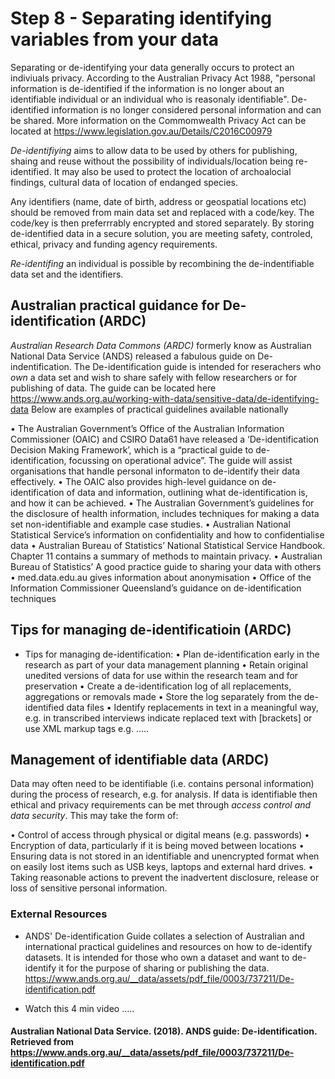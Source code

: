 # Step 8 - Separating identifying variables from your data

Separating or de-identifying your data generally occurs to protect an indiviuals privacy.  According to the Australian Privacy Act 1988, "personal information is de-identified if the information is no longer about an identifiable individual or an individual who is reasonaly identifiable".  De-identified information is no longer considered personal information and can be shared. More information on the Commomwealth Privacy Act can be located at https://www.legislation.gov.au/Details/C2016C00979

*De-identifiying* aims to allow data to be used by others for publishing, shaing and reuse without the possibility of individuals/location being re-identified. It may also be used to protect the location of archoalocial findings, cultural data of location of endanged species.  

Any identifiers (name, date of birth, address or geospatial locations etc) should be removed from main data set and replaced with a code/key.  The code/key is then preferrrably encrypted and stored separately. By storing de-identified data in a secure solution, you are meeting safety, controled, ethical, privacy and funding agency requirements.  

*Re-identifing* an individual is possible by recombining the de-indentifiable data set and the identifiers.  

## Australian practical guidance for De-identification (ARDC)
*Australian Research Data Commons (ARDC)* formerly know as Australian National Data Service (ANDS) released a fabulous guide on De-indentification.  The De-identification guide is intended for reserachers who *own* a data set and wish to share safely with fellow researchers or for publishing of data. The guide can be located here https://www.ands.org.au/working-with-data/sensitive-data/de-identifying-data  Below are examples of practical guidelines available nationally 

• The Australian Government’s Office of the Australian Information Commissioner (OAIC) and CSIRO Data61 have released a ‘De-identification Decision Making Framework’, which is a “practical guide to de-identification, focussing on operational advice”.  The guide will assist organisations that handle personal informaton to de-identify their data effectively. 
• The OAIC also provides high-level guidance on de-identification of data and information, outlining what de-identification is, and how it can be achieved.
• The Australian Government’s guidelines for the disclosure of health information, includes techniques for making a data set non-identifiable and example case studies.
• Australian National Statistical Service’s information on confidentiality and how to confidentialise data • Australian Bureau of Statistics’ National Statistical Service Handbook. Chapter 11 contains a summary of methods to maintain privacy. • Australian Bureau of Statistics’ A good practice guide to sharing your data with others
• med.data.edu.au gives information about anonymisation
• Office of the Information Commissioner Queensland’s guidance on de-identification techniques

## Tips for managing de-identificatioin (ARDC)
* Tips for managing de-identification:
• Plan de-identification early in the research as part of your data management planning
• Retain original unedited versions of data for use within the research team and for preservation
• Create a de-identification log of all replacements, aggregations or removals made
• Store the log separately from the de-identified data files
• Identify replacements in text in a meaningful way, e.g. in transcribed interviews indicate replaced text with [brackets] or use XML markup tags e.g. <anon>.....</anon>

## Management of identifiable data (ARDC)
Data may often need to be identifiable (i.e. contains personal information) during the process of research, e.g. for analysis. If data is identifiable then ethical and privacy requirements can be met through *access control and data security*. This may take the form of:

• Control of access through physical or digital means (e.g. passwords)
• Encryption of data, particularly if it is being moved between locations
• Ensuring data is not stored in an identifiable and unencrypted format when on easily lost items such as USB keys, laptops and external hard drives.
• Taking reasonable actions to prevent the inadvertent disclosure, release or loss of sensitive personal information.

### External Resources
* ANDS' De-identification Guide collates a selection of Australian and international practical guidelines and resources on how to de-identify datasets. It is intended for those who own a dataset and want to de-identify it for the purpose of sharing or publishing the data. https://www.ands.org.au/__data/assets/pdf_file/0003/737211/De-identification.pdf 

* Watch this 4 min video .....
#### Australian National Data Service. (2018). ANDS guide: De-identification.  Retrieved from https://www.ands.org.au/__data/assets/pdf_file/0003/737211/De-identification.pdf
